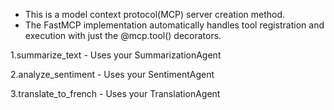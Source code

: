- This is a model context protocol(MCP) server creation method.
- The FastMCP implementation automatically handles tool registration and execution with just the @mcp.tool() decorators.

1.summarize_text - Uses your SummarizationAgent

2.analyze_sentiment - Uses your SentimentAgent

3.translate_to_french - Uses your TranslationAgent

